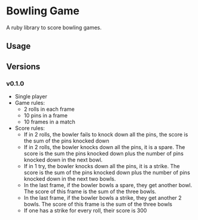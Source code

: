 # Bowling Game
A ruby library to score bowling games.

## Usage


## Versions
### v0.1.0
- Single player
- Game rules:
  + 2 rolls in each frame
  + 10 pins in a frame
  + 10 frames in a match
- Score rules:
  + If in 2 rolls, the bowler fails to knock down all the pins, the score is the sum of the pins knocked down
  + If in 2 rolls, the bowler knocks down all the pins, it is a spare. The score is the sum the pins knocked down plus the number of pins knocked down in the next bowl.
  + If in 1 try, the bowler knocks down all the pins, it is a strike. The score is the sum of the pins knocked down plus the number of pins knocked down in the next two bowls.
  + In the last frame, if the bowler bowls a spare, they get another bowl. The score of this frame is the sum of the three bowls.
  + In the last frame, if the bowler bowls a strike, they get another 2 bowls. The score of this frame is the sum of the three bowls
  + If one has a strike for every roll, their score is 300
